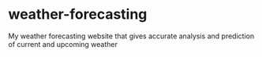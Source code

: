 # weather-forecasting
My weather forecasting website that gives accurate analysis and prediction of current and upcoming weather

